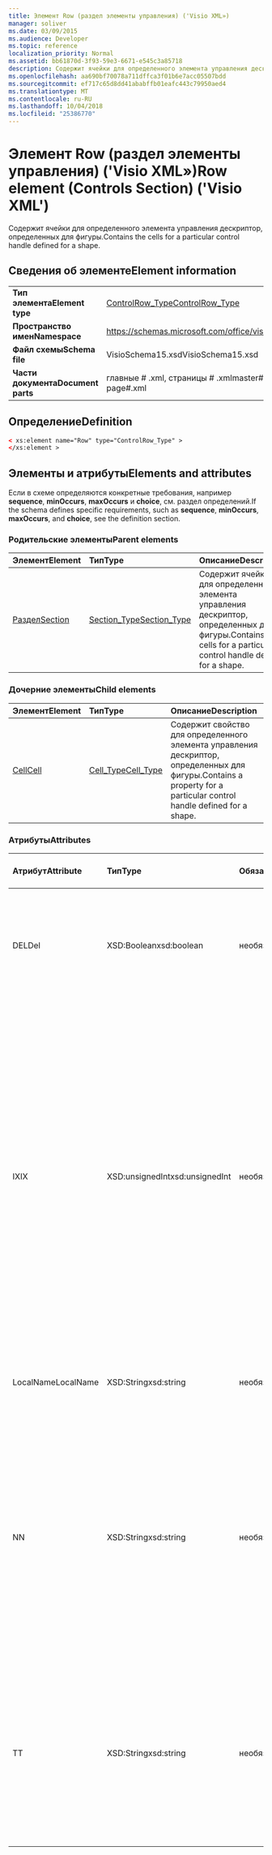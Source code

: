 ```yaml
---
title: Элемент Row (раздел элементы управления) ('Visio XML»)
manager: soliver
ms.date: 03/09/2015
ms.audience: Developer
ms.topic: reference
localization_priority: Normal
ms.assetid: bb61870d-3f93-59e3-6671-e545c3a85718
description: Содержит ячейки для определенного элемента управления дескриптор, определенных для фигуры.
ms.openlocfilehash: aa690bf70078a711dffca3f01b6e7acc05507bdd
ms.sourcegitcommit: ef717c65d8dd41ababffb01eafc443c79950aed4
ms.translationtype: MT
ms.contentlocale: ru-RU
ms.lasthandoff: 10/04/2018
ms.locfileid: "25386770"
---
```

# <a name="row-element-controls-section-visio-xml"></a><span data-ttu-id="dc1a9-103">Элемент Row (раздел элементы управления) ('Visio XML»)</span><span class="sxs-lookup"><span data-stu-id="dc1a9-103">Row element (Controls Section) ('Visio XML')</span></span>

<span data-ttu-id="dc1a9-104">Содержит ячейки для определенного элемента управления дескриптор, определенных для фигуры.</span><span class="sxs-lookup"><span data-stu-id="dc1a9-104">Contains the cells for a particular control handle defined for a shape.</span></span>
  
## <a name="element-information"></a><span data-ttu-id="dc1a9-105">Сведения об элементе</span><span class="sxs-lookup"><span data-stu-id="dc1a9-105">Element information</span></span>

|||
|:-----|:-----|
|<span data-ttu-id="dc1a9-106">**Тип элемента**</span><span class="sxs-lookup"><span data-stu-id="dc1a9-106">**Element type**</span></span> <br/> |[<span data-ttu-id="dc1a9-107">ControlRow_Type</span><span class="sxs-lookup"><span data-stu-id="dc1a9-107">ControlRow_Type</span></span>](controlrow_type-complextypevisio-xml.md) <br/> |
|<span data-ttu-id="dc1a9-108">**Пространство имен**</span><span class="sxs-lookup"><span data-stu-id="dc1a9-108">**Namespace**</span></span> <br/> |https://schemas.microsoft.com/office/visio/2012/main  <br/> |
|<span data-ttu-id="dc1a9-109">**Файл схемы**</span><span class="sxs-lookup"><span data-stu-id="dc1a9-109">**Schema file**</span></span> <br/> |<span data-ttu-id="dc1a9-110">VisioSchema15.xsd</span><span class="sxs-lookup"><span data-stu-id="dc1a9-110">VisioSchema15.xsd</span></span>  <br/> |
|<span data-ttu-id="dc1a9-111">**Части документа**</span><span class="sxs-lookup"><span data-stu-id="dc1a9-111">**Document parts**</span></span> <br/> |<span data-ttu-id="dc1a9-112">главные # .xml, страницы # .xml</span><span class="sxs-lookup"><span data-stu-id="dc1a9-112">master#.xml, page#.xml</span></span>  <br/> |
   
## <a name="definition"></a><span data-ttu-id="dc1a9-113">Определение</span><span class="sxs-lookup"><span data-stu-id="dc1a9-113">Definition</span></span>

```XML
< xs:element name="Row" type="ControlRow_Type" >
</xs:element >
```

## <a name="elements-and-attributes"></a><span data-ttu-id="dc1a9-114">Элементы и атрибуты</span><span class="sxs-lookup"><span data-stu-id="dc1a9-114">Elements and attributes</span></span>

<span data-ttu-id="dc1a9-115">Если в схеме определяются конкретные требования, например **sequence**, **minOccurs**, **maxOccurs** и **choice**, см. раздел определений.</span><span class="sxs-lookup"><span data-stu-id="dc1a9-115">If the schema defines specific requirements, such as **sequence**, **minOccurs**, **maxOccurs**, and **choice**, see the definition section.</span></span> 
  
### <a name="parent-elements"></a><span data-ttu-id="dc1a9-116">Родительские элементы</span><span class="sxs-lookup"><span data-stu-id="dc1a9-116">Parent elements</span></span>

|<span data-ttu-id="dc1a9-117">**Элемент**</span><span class="sxs-lookup"><span data-stu-id="dc1a9-117">**Element**</span></span>|<span data-ttu-id="dc1a9-118">**Тип**</span><span class="sxs-lookup"><span data-stu-id="dc1a9-118">**Type**</span></span>|<span data-ttu-id="dc1a9-119">**Описание**</span><span class="sxs-lookup"><span data-stu-id="dc1a9-119">**Description**</span></span>|
|:-----|:-----|:-----|
|[<span data-ttu-id="dc1a9-120">Раздел</span><span class="sxs-lookup"><span data-stu-id="dc1a9-120">Section</span></span>](section-element-sheet_type-complextypevisio-xml.md) <br/> |[<span data-ttu-id="dc1a9-121">Section_Type</span><span class="sxs-lookup"><span data-stu-id="dc1a9-121">Section_Type</span></span>](section_type-complextypevisio-xml.md) <br/> |<span data-ttu-id="dc1a9-122">Содержит ячейки для определенного элемента управления дескриптор, определенных для фигуры.</span><span class="sxs-lookup"><span data-stu-id="dc1a9-122">Contains the cells for a particular control handle defined for a shape.</span></span>  <br/> |
   
### <a name="child-elements"></a><span data-ttu-id="dc1a9-123">Дочерние элементы</span><span class="sxs-lookup"><span data-stu-id="dc1a9-123">Child elements</span></span>

|<span data-ttu-id="dc1a9-124">**Элемент**</span><span class="sxs-lookup"><span data-stu-id="dc1a9-124">**Element**</span></span>|<span data-ttu-id="dc1a9-125">**Тип**</span><span class="sxs-lookup"><span data-stu-id="dc1a9-125">**Type**</span></span>|<span data-ttu-id="dc1a9-126">**Описание**</span><span class="sxs-lookup"><span data-stu-id="dc1a9-126">**Description**</span></span>|
|:-----|:-----|:-----|
|[<span data-ttu-id="dc1a9-127">Cell</span><span class="sxs-lookup"><span data-stu-id="dc1a9-127">Cell</span></span>](cell-element-controls-rowvisio-xml.md) <br/> |[<span data-ttu-id="dc1a9-128">Cell_Type</span><span class="sxs-lookup"><span data-stu-id="dc1a9-128">Cell_Type</span></span>](cell_type-complextypevisio-xml.md) <br/> |<span data-ttu-id="dc1a9-129">Содержит свойство для определенного элемента управления дескриптор, определенных для фигуры.</span><span class="sxs-lookup"><span data-stu-id="dc1a9-129">Contains a property for a particular control handle defined for a shape.</span></span>  <br/> |
   
### <a name="attributes"></a><span data-ttu-id="dc1a9-130">Атрибуты</span><span class="sxs-lookup"><span data-stu-id="dc1a9-130">Attributes</span></span>

|<span data-ttu-id="dc1a9-131">**Атрибут**</span><span class="sxs-lookup"><span data-stu-id="dc1a9-131">**Attribute**</span></span>|<span data-ttu-id="dc1a9-132">**Тип**</span><span class="sxs-lookup"><span data-stu-id="dc1a9-132">**Type**</span></span>|<span data-ttu-id="dc1a9-133">**Обязательный**</span><span class="sxs-lookup"><span data-stu-id="dc1a9-133">**Required**</span></span>|<span data-ttu-id="dc1a9-134">**Описание**</span><span class="sxs-lookup"><span data-stu-id="dc1a9-134">**Description**</span></span>|<span data-ttu-id="dc1a9-135">**Возможные значения**</span><span class="sxs-lookup"><span data-stu-id="dc1a9-135">**Possible values**</span></span>|
|:-----|:-----|:-----|:-----|:-----|
|<span data-ttu-id="dc1a9-136">DEL</span><span class="sxs-lookup"><span data-stu-id="dc1a9-136">Del</span></span>  <br/> |<span data-ttu-id="dc1a9-137">XSD:Boolean</span><span class="sxs-lookup"><span data-stu-id="dc1a9-137">xsd:boolean</span></span>  <br/> |<span data-ttu-id="dc1a9-138">необязательный</span><span class="sxs-lookup"><span data-stu-id="dc1a9-138">optional</span></span>  <br/> |<span data-ttu-id="dc1a9-139">Указывает, был ли удален строку, в противном случае будут унаследованы от образца фигуры.</span><span class="sxs-lookup"><span data-stu-id="dc1a9-139">Specifies whether a row that would otherwise be inherited from a master shape has been deleted.</span></span>  <br/> |<span data-ttu-id="dc1a9-140">Значения типа xsd:boolean.</span><span class="sxs-lookup"><span data-stu-id="dc1a9-140">Values of the xsd:boolean type.</span></span>  <br/> |
|<span data-ttu-id="dc1a9-141">IX</span><span class="sxs-lookup"><span data-stu-id="dc1a9-141">IX</span></span>  <br/> |<span data-ttu-id="dc1a9-142">XSD:unsignedInt</span><span class="sxs-lookup"><span data-stu-id="dc1a9-142">xsd:unsignedInt</span></span>  <br/> |<span data-ttu-id="dc1a9-143">необязательный</span><span class="sxs-lookup"><span data-stu-id="dc1a9-143">optional</span></span>  <br/> |<span data-ttu-id="dc1a9-144">Указывает идентификатор на основе одной строки.</span><span class="sxs-lookup"><span data-stu-id="dc1a9-144">Specifies the one-based identifier for the row.</span></span> <span data-ttu-id="dc1a9-145">Оно должно быть unqiue и больше, чем другие идентификаторы в одном разделе. Атрибут IX используется только для разделов символ, подключения, поле, FillGradient, геометрии, уровень, LineGradient, абзаца, редактор, нуля и вкладок.</span><span class="sxs-lookup"><span data-stu-id="dc1a9-145">It should be unqiue and greater than other identifiers in the same section.The IX attribute is only used for the Character, Connection, Field, FillGradient, Geometry, Layer, LineGradient, Paragraph, Reviewer, Scratch, and Tabs sections.</span></span> <span data-ttu-id="dc1a9-146">Строка может иметь только один из атрибутов IX или N.</span><span class="sxs-lookup"><span data-stu-id="dc1a9-146">A row can only have one of the IX or N attributes.</span></span>  <br/> |<span data-ttu-id="dc1a9-147">Значения типа xsd:unsignedInt.</span><span class="sxs-lookup"><span data-stu-id="dc1a9-147">Values of the xsd:unsignedInt type.</span></span>  <br/> |
|<span data-ttu-id="dc1a9-148">LocalName</span><span class="sxs-lookup"><span data-stu-id="dc1a9-148">LocalName</span></span>  <br/> |<span data-ttu-id="dc1a9-149">XSD:String</span><span class="sxs-lookup"><span data-stu-id="dc1a9-149">xsd:string</span></span>  <br/> |<span data-ttu-id="dc1a9-150">необязательный</span><span class="sxs-lookup"><span data-stu-id="dc1a9-150">optional</span></span>  <br/> |<span data-ttu-id="dc1a9-151">Указывает уникальное имя зависит от языка строки.</span><span class="sxs-lookup"><span data-stu-id="dc1a9-151">Specifies the unique language-dependent name of the row.</span></span>  <br/> |<span data-ttu-id="dc1a9-152">Значения типа xsd:string.</span><span class="sxs-lookup"><span data-stu-id="dc1a9-152">Values of the xsd:string type.</span></span>  <br/> |
|<span data-ttu-id="dc1a9-153">N</span><span class="sxs-lookup"><span data-stu-id="dc1a9-153">N</span></span>  <br/> |<span data-ttu-id="dc1a9-154">XSD:String</span><span class="sxs-lookup"><span data-stu-id="dc1a9-154">xsd:string</span></span>  <br/> |<span data-ttu-id="dc1a9-155">необязательный</span><span class="sxs-lookup"><span data-stu-id="dc1a9-155">optional</span></span>  <br/> |<span data-ttu-id="dc1a9-156">Указывает уникальное имя зависящего от языка строки. Атрибут N используется только для пользователя, свойство, действия, элемент управления, подключения, гиперссылки и ActionTag разделы.</span><span class="sxs-lookup"><span data-stu-id="dc1a9-156">Specifies the unique language-independent name of the row.The N attribute is only used for the User, Property, Actions, Control, Connection, Hyperlink, and ActionTag sections.</span></span> <span data-ttu-id="dc1a9-157">Строка может иметь только один из атрибутов IX или N.</span><span class="sxs-lookup"><span data-stu-id="dc1a9-157">A row can only have one of the IX or N attributes.</span></span>  <br/> |<span data-ttu-id="dc1a9-158">Значения типа xsd:string.</span><span class="sxs-lookup"><span data-stu-id="dc1a9-158">Values of the xsd:string type.</span></span>  <br/> |
|<span data-ttu-id="dc1a9-159">T</span><span class="sxs-lookup"><span data-stu-id="dc1a9-159">T</span></span>  <br/> |<span data-ttu-id="dc1a9-160">XSD:String</span><span class="sxs-lookup"><span data-stu-id="dc1a9-160">xsd:string</span></span>  <br/> |<span data-ttu-id="dc1a9-161">необязательный</span><span class="sxs-lookup"><span data-stu-id="dc1a9-161">optional</span></span>  <br/> |<span data-ttu-id="dc1a9-162">Указывает тип геометрического пути представленного строкой и используется в геометрии визуализации.</span><span class="sxs-lookup"><span data-stu-id="dc1a9-162">Specifies the type of the geometric path represented by the row and used in geometry visualization.</span></span> <span data-ttu-id="dc1a9-163">Атрибут T используется только для раздел геометрии.</span><span class="sxs-lookup"><span data-stu-id="dc1a9-163">The T attribute is only used for the Geometry section.</span></span>  <br/> |<span data-ttu-id="dc1a9-164">Значения типа xsd:string.</span><span class="sxs-lookup"><span data-stu-id="dc1a9-164">Values of the xsd:string type.</span></span>  <br/> |
   


